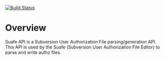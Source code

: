 [![Build Status](https://secure.travis-ci.org/shaunjohnson/suafe-api.png)](http://travis-ci.org/shaunjohnson/suafe-api)

# Overview

Suafe API is a Subversion User Authorization File parsing/generation API. This API is used by the Suafe (Subversion User Authorization File Editor) to parse and write authz files.
